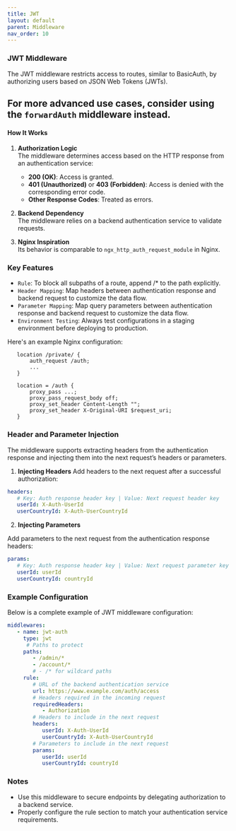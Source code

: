 ```yaml
---
title: JWT
layout: default
parent: Middleware
nav_order: 10
---
```



### JWT Middleware

The JWT middleware restricts access to routes, similar to BasicAuth, by authorizing users based on JSON Web Tokens (JWTs).

For more advanced use cases, consider using the `forwardAuth` middleware instead.
---

#### How It Works

1. **Authorization Logic**  
   The middleware determines access based on the HTTP response from an authentication service:
   - **200 (OK)**: Access is granted.
   - **401 (Unauthorized)** or **403 (Forbidden)**: Access is denied with the corresponding error code.
   - **Other Response Codes**: Treated as errors.

2. **Backend Dependency**  
   The middleware relies on a backend authentication service to validate requests.

3. **Nginx Inspiration**  
   Its behavior is comparable to `ngx_http_auth_request_module` in Nginx.

### Key Features
- `Rule`: To block all subpaths of a route, append /* to the path explicitly.
- `Header Mapping`: Map headers between authentication response and backend request to customize the data flow.
- `Parameter Mapping`: Map query parameters between authentication response and backend request to customize the data flow.
- `Environment Testing`: Always test configurations in a staging environment before deploying to production.

Here's an example Nginx configuration:

```
   location /private/ {
       auth_request /auth;
       ...
   }

   location = /auth {
       proxy_pass ...;
       proxy_pass_request_body off;
       proxy_set_header Content-Length "";
       proxy_set_header X-Original-URI $request_uri;
   }
```

### Header and Parameter Injection

The middleware supports extracting headers from the authentication response and injecting them into the next request’s headers or parameters.

1. **Injecting Headers**
   Add headers to the next request after a successful authorization:

```yaml
headers:
   # Key: Auth response header key | Value: Next request header key
   userId: X-Auth-UserId
   userCountryId: X-Auth-UserCountryId
```

2. **Injecting Parameters**

Add parameters to the next request from the authentication response headers:

```yaml
params:
   # Key: Auth response header key | Value: Next request parameter key
   userId: userId
   userCountryId: countryId
```

### Example Configuration

Below is a complete example of JWT middleware configuration:

```yaml
middlewares:
   - name: jwt-auth
     type: jwt
      # Paths to protect
     paths:
        - /admin/*
        - /account/*
        # - /* for wildcard paths
     rule:
        # URL of the backend authentication service
        url: https://www.example.com/auth/access
        # Headers required in the incoming request
        requiredHeaders:
           - Authorization
        # Headers to include in the next request
        headers:
           userId: X-Auth-UserId
           userCountryId: X-Auth-UserCountryId
        # Parameters to include in the next request
        params:
           userId: userId
           userCountryId: countryId

```

### Notes

- Use this middleware to secure endpoints by delegating authorization to a backend service.
- Properly configure the rule section to match your authentication service requirements.